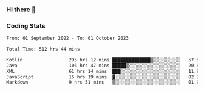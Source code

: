 ### Hi there 👋

<!--
**Girrafeec/girrafeec** is a ✨ _special_ ✨ repository because its `README.md` (this file) appears on your GitHub profile.

Here are some ideas to get you started:

- 🔭 I’m currently working on ...
- 🌱 I’m currently learning ...
- 👯 I’m looking to collaborate on ...
- 🤔 I’m looking for help with ...
- 💬 Ask me about ...
- 📫 How to reach me: ...
- 😄 Pronouns: ...
- ⚡ Fun fact: ...
-->

### Coding Stats
<!--START_SECTION:waka-->

```txt
From: 01 September 2022 - To: 01 October 2023

Total Time: 512 hrs 44 mins

Kotlin                 295 hrs 12 mins ██████████████▒░░░░░░░░░░   57.57 %
Java                   106 hrs 47 mins █████▒░░░░░░░░░░░░░░░░░░░   20.83 %
XML                    61 hrs 14 mins  ███░░░░░░░░░░░░░░░░░░░░░░   11.94 %
JavaScript             15 hrs 19 mins  ▓░░░░░░░░░░░░░░░░░░░░░░░░   02.99 %
Markdown               9 hrs 51 mins   ▒░░░░░░░░░░░░░░░░░░░░░░░░   01.92 %
```

<!--END_SECTION:waka-->
